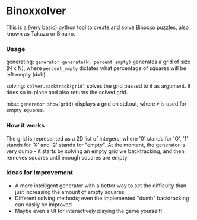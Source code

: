 # Binoxxolver

This is a (very basic) python tool to create and solve [Binoxxo](https://en.wikipedia.org/wiki/Takuzu) puzzles, also known as Takuzu or Binairo.

### Usage
generating:
`generator.generate(N, percent_empty)` generates a grid of size (N x N), where `percent_empty` dictates what percentage of squares will be left empty (duh).

solving:
`solver.backtrack(grid)` solves the grid passed to it as argument. It does so in-place and also returns the solved grid.

misc:
`generator.show(grid)` displays a grid on std.out, where `#` is used for empty squares.


### How it works
The grid is represented as a 2D list of integers, where '0' stands for 'O', '1' stands for 'X' and '2' stands for "empty".
At the moment, the generator is very dumb - it starts by solving an empty grid vie backtracking, and then removes squares until enough squares are empty.


### Ideas for improvement
 - A more intelligent generator with a better way to set the difficulty than just increasing the amount of empty squares
 - Different solving methods; even the implemented "dumb" backtracking can easily be improved
 - Maybe even a UI for interactively playing the game yourself!
